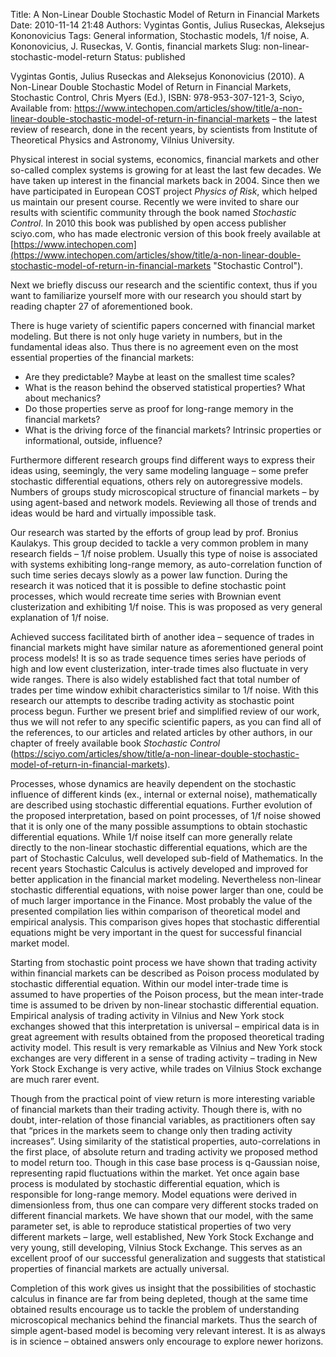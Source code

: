 Title: A Non-Linear Double Stochastic Model of Return in Financial Markets
Date: 2010-11-14 21:48
Authors: Vygintas Gontis, Julius Ruseckas, Aleksejus Kononovicius
Tags: General information, Stochastic models, 1/f noise, A. Kononovicius, J. Ruseckas, V. Gontis, financial markets
Slug: non-linear-stochastic-model-return
Status: published

Vygintas Gontis, Julius Ruseckas and Aleksejus
Kononovicius (2010). A Non-Linear Double Stochastic Model of Return in
Financial Markets, Stochastic Control, Chris Myers (Ed.), ISBN:
978-953-307-121-3, Sciyo, Available from:
<https://www.intechopen.com/articles/show/title/a-non-linear-double-stochastic-model-of-return-in-financial-markets>
– the latest review of research, done in the recent years, by
scientists from Institute of Theoretical Physics and Astronomy, Vilnius
University.

Physical interest in social systems, economics, financial markets and
other so-called complex systems is growing for at least the last few
decades. We have taken up interest in the financial markets back in
2004. Since then we have participated in European COST project *Physics
of Risk*, which helped us maintain our present course. Recently we were
invited to share our results with scientific community through the book
named *Stochastic Control*. In 2010 this book was published by open
access publisher sciyo.com, who has made electronic version of this book
freely available at
[https://www.intechopen.com](https://www.intechopen.com/articles/show/title/a-non-linear-double-stochastic-model-of-return-in-financial-markets "Stochastic Control").

Next we briefly discuss our research and the scientific context, thus
if you want to familiarize yourself more with our research you should
start by reading chapter 27 of aforementioned book.
<!--more-->

There is huge variety of scientific papers
concerned with financial market modeling. But there is not only huge
variety in numbers, but in the fundamental ideas also. Thus there is no
agreement even on the most essential properties of the financial
markets:

-   Are they predictable? Maybe at least on the smallest time scales?
-   What is the reason behind the observed statistical properties? What
    about mechanics?
-   Do those properties serve as proof for long-range memory in the
    financial markets?
-   What is the driving force of the financial markets? Intrinsic
    properties or informational, outside, influence?

Furthermore different research groups find different ways to express
their ideas using, seemingly, the very same modeling language – some
prefer stochastic differential equations, others rely on autoregressive
models. Numbers of groups study microscopical structure of financial
markets – by using agent-based and network models. Reviewing all those
of trends and ideas would be hard and virtually impossible task.

Our research was started by the efforts of group lead by prof. Bronius
Kaulakys. This group decided to tackle a very common problem in many
research fields – 1/f noise problem. Usually this type of noise is
associated with systems exhibiting long-range memory, as
auto-correlation function of such time series decays slowly as a power
law function. During the research it was noticed that it is possible to
define stochastic point processes, which would recreate time series with
Brownian event clusterization and exhibiting 1/f noise. This is was
proposed as very general explanation of 1/f noise.

Achieved success facilitated birth of another idea – sequence of trades
in financial markets might have similar nature as aforementioned general
point process models! It is so as trade sequence times series have
periods of high and low event clusterization, inter-trade times also
fluctuate in very wide ranges. There is also widely established fact
that total number of trades per time window exhibit characteristics
similar to 1/f noise. With this research our attempts to describe
trading activity as stochastic point process begun. Further we present
brief and simplified review of our work, thus we will not refer to any
specific scientific papers, as you can find all of the references, to
our articles and related articles by other authors, in our chapter of
freely available book *Stochastic Control*
(<https://sciyo.com/articles/show/title/a-non-linear-double-stochastic-model-of-return-in-financial-markets>).

Processes, whose dynamics are heavily dependent on the stochastic
influence of different kinds (ex., internal or external noise),
mathematically are described using stochastic differential equations.
Further evolution of the proposed interpretation, based on point
processes, of 1/f noise showed that it is only one of the many possible
assumptions to obtain stochastic differential equations. While 1/f noise
itself can more generally relate directly to the non-linear stochastic
differential equations, which are the part of Stochastic Calculus, well
developed sub-field of Mathematics. In the recent years Stochastic
Calculus is actively developed and improved for better application in
the financial market modeling. Nevertheless non-linear stochastic
differential equations, with noise power larger than one, could be of
much larger importance in the Finance. Most probably the value of the
presented compilation lies within comparison of theoretical model and
empirical analysis. This comparison gives hopes that stochastic
differential equations might be very important in the quest for
successful financial market model.

Starting from stochastic point process we have shown that trading
activity within financial markets can be described as Poison process
modulated by stochastic differential equation. Within our model
inter-trade time is assumed to have properties of the Poison process,
but the mean inter-trade time is assumed to be driven by non-linear
stochastic differential equation. Empirical analysis of trading activity
in Vilnius and New York stock exchanges showed that this interpretation
is universal – empirical data is in great agreement with results
obtained from the proposed theoretical trading activity model. This
result is very remarkable as Vilnius and New York stock exchanges are
very different in a sense of trading activity – trading in New York
Stock Exchange is very active, while trades on Vilnius Stock exchange
are much rarer event.

Though from the practical point of view return is more interesting
variable of financial markets than their trading activity. Though there
is, with no doubt, inter-relation of those financial variables, as
practitioners often say that “prices in the markets seem to change only
then trading activity increases”. Using similarity of the statistical
properties, auto-correlations in the first place, of absolute return and
trading activity we proposed method to model return too. Though in this
case base process is q-Gaussian noise, representing rapid fluctuations
within the market. Yet once again base process is modulated by
stochastic differential equation, which is responsible for long-range
memory. Model equations were derived in dimensionless from, thus one can
compare very different stocks traded on different financial markets. We
have shown that our model, with the same parameter set, is able to
reproduce statistical properties of two very different markets – large,
well established, New York Stock Exchange and very young, still
developing, Vilnius Stock Exchange. This serves as an excellent proof of
our successful generalization and suggests that statistical properties
of financial markets are actually universal.

Completion of this work gives us insight that the possibilities of
stochastic calculus in finance are far from being depleted, though at
the same time obtained results encourage us to tackle the problem of
understanding microscopical mechanics behind the financial markets. Thus
the search of simple agent-based model is becoming very relevant
interest. It is as always is in science – obtained answers only
encourage to explore newer horizons.
